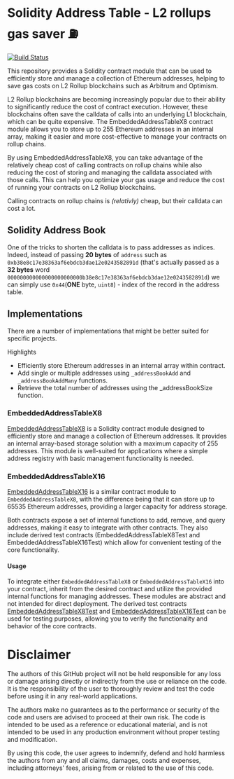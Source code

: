 # Solidity Address Table - L2 rollups gas saver ⛽ 

[![Build Status](https://github.com/ruXLab/solidity-address-table/actions/workflows/test.yml/badge.svg)](https://github.com/ruXLab/solidity-address-table/actions/workflows/test.yml)


This repository provides a Solidity contract module that can be used to efficiently store and manage a collection of Ethereum addresses, helping to save gas costs on L2 Rollup blockchains such as Arbitrum and Optimism.

L2 Rollup blockchains are becoming increasingly popular due to their ability to significantly reduce the cost of contract execution. However, these blockchains often save the calldata of calls into an underlying L1 blockchain, which can be quite expensive. The EmbeddedAddressTableX8 contract module allows you to store up to 255 Ethereum addresses in an internal array, making it easier and more cost-effective to manage your contracts on rollup chains.

By using EmbeddedAddressTableX8, you can take advantage of the relatively cheap cost of calling contracts on rollup chains while also reducing the cost of storing and managing the calldata associated with those calls. This can help you optimize your gas usage and reduce the cost of running your contracts on L2 Rollup blockchains.

Calling contracts on rollup chains is _(relativly)_ cheap, but their calldata can cost a lot.

## Solidity Address Book

One of the tricks to shorten the calldata is to pass addresses as indices. Indeed, instead of passing **20 bytes** of `address` such as `0xb38e8c17e38363af6ebdcb3dae12e0243582891d` (that's actually passed as a **32 bytes** word `000000000000000000000000b38e8c17e38363af6ebdcb3dae12e0243582891d`) we can simply use `0x44`(**ONE** byte, `uint8`) - index of the record in the address table.


## Implementations

There are a number of implementations that might be better suited for specific projects.

Highlights 
* Efficiently store Ethereum addresses in an internal array within contract.
* Add single or multiple addresses using `_addressBookAdd` and `_addressBookAddMany` functions.
* Retrieve the total number of addresses using the _addressBookSize function.

### EmbeddedAddressTableX8

[EmbeddedAddressTableX8](./contracts/EmbeddedAddressTableX8.sol) is a Solidity contract module designed to efficiently store and manage a collection of Ethereum addresses. It provides an internal array-based storage solution with a maximum capacity of 255 addresses. This module is well-suited for applications where a simple address registry with basic management functionality is needed.

### EmbeddedAddressTableX16

[EmbeddedAddressTableX16](./contracts/EmbeddedAddressTableX16.sol) is a similar contract module to `EmbeddedAddressTableX8`, with the difference being that it can store up to 65535 Ethereum addresses, providing a larger capacity for address storage.

Both contracts expose a set of internal functions to add, remove, and query addresses, making it easy to integrate with other contracts. They also include derived test contracts (EmbeddedAddressTableX8Test and EmbeddedAddressTableX16Test) which allow for convenient testing of the core functionality.


#### Usage

To integrate either `EmbeddedAddressTableX8` or `EmbeddedAddressTableX16` into your contract, inherit from the desired contract and utilize the provided internal functions for managing addresses. These modules are abstract and not intended for direct deployment. The derived test contracts [EmbeddedAddressTableX8Test](./contracts/test/EmbeddedAddressTableX8Test.sol) and [EmbeddedAddressTableX16Test](./contracts/test/EmbeddedAddressTableX16Test.sol) can be used for testing purposes, allowing you to verify the functionality and behavior of the core contracts.


# Disclaimer 

The authors of this GitHub project will not be held responsible for any loss or damage arising directly or indirectly from the use or reliance on the code. It is the responsibility of the user to thoroughly review and test the code before using it in any real-world applications.

The authors make no guarantees as to the performance or security of the code and users are advised to proceed at their own risk. The code is intended to be used as a reference or educational material, and is not intended to be used in any production environment without proper testing and modification.

By using this code, the user agrees to indemnify, defend and hold harmless the authors from any and all claims, damages, costs and expenses, including attorneys' fees, arising from or related to the use of this code.